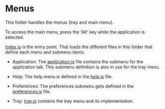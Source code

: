 # Menus

This folder handles the menus (tray and main menu).

To access the main menu, press the 'Alt' key while the application is selected.

[index.js](index.js) is the entry point. That loads the different files in this folder that define each menu and submenu items.

* Application: The [application.js](application.js) file contains the submenu for the application tab. This submenu definition is also in use for the tray menu.

* Help: The help menu is defined in the [help.js](help.js) file.

* Preferences: The preferences submenu gets defined in the [preferences.js](preferences.js) file.

* Tray: [tray.js](tray.js) contains the tray menu and its implementation.